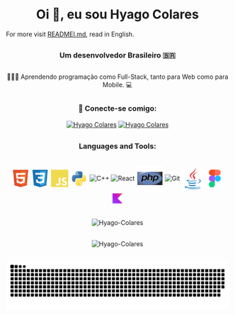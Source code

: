 <h1 align="center">Oi 👋, eu sou Hyago Colares</h1>
For more visit <a href="https://github.com/Hyagocolares/Hyagocolares/blob/main/READMEI.md">READMEI.md</a>, read in English.

##

<h3 align="center">Um desenvolvedor Brasileiro 🇧🇷</h3>

##

<p align="center"> 👨🏿‍💻  Aprendendo programação como Full-Stack, tanto para Web como para Mobile. 💻 </p>

##

<h3 align="center">🔗 Conecte-se comigo:</h3>

<p align="center">
<a href="https://www.linkedin.com/in/hyago-colares/" target="blank"><img align="center" src="https://raw.githubusercontent.com/rahuldkjain/github-profile-readme-generator/master/src/images/icons/Social/linked-in-alt.svg" alt="Hyago Colares" height="30" width="40" /></a>
<a href="https://www.instagram.com/hyago_colares/" target="blank"><img align="center" src="https://raw.githubusercontent.com/rahuldkjain/github-profile-readme-generator/master/src/images/icons/Social/instagram.svg" alt="Hyago Colares" height="30" width="40" /></a>
</p>

##

<h3 align="center">Languages and Tools:</h3>

  <div style="display: inline_block;" align="center"><br>
  
  <img align="center" alt="HTML" height="40" width="40" src="https://raw.githubusercontent.com/devicons/devicon/master/icons/html5/html5-original.svg">
  
  <img align="center" alt="CSS" height="40" width="40" src="https://raw.githubusercontent.com/devicons/devicon/master/icons/css3/css3-original.svg">
  
  <img align="center" alt="JS" height="40" width="40" src="https://raw.githubusercontent.com/devicons/devicon/master/icons/javascript/javascript-plain.svg">
  
  <img align="center" alt="Python" height="40" width="40" src="https://raw.githubusercontent.com/devicons/devicon/master/icons/python/python-original.svg">
  
  <img align="center" alt="C++" height="60" width="60" src="https://github.com/devicons/devicon/blob/master/icons/c++/c++-original.svg">
  
  <img align="center" alt="React" height="40" width="40" src="https://logospng.org/download/react/logo-react-1024.png">
  
  <img align="center" alt="PHP" height="60" width="60" src="https://github.com/devicons/devicon/blob/master/icons/php/php-original.svg">
  
  <img align="center" alt="Git" height="40" width="40" src="https://git-scm.com/images/logos/downloads/Git-Icon-1788C.png">
  
  <img align="center" alt="Java" height="50" width="50" src="https://github.com/devicons/devicon/blob/master/icons/java/java-original.svg">
  
  <img align="center" alt="Figma" height="40" width="40" src="https://github.com/devicons/devicon/blob/master/icons/figma/figma-original.svg">
  
  <img align="center" alt="Kotlin" height="30" width="30" src="https://github.com/devicons/devicon/blob/master/icons/kotlin/kotlin-original.svg">

##

<p align="center"><img align="center" src="https://github-readme-stats.vercel.app/api/top-langs?username=Hyagocolares&show_icons=true&locale=en&layout=compact" alt="Hyago-Colares" /></p>

##

<p align="center"><img align="center" src="https://github-readme-stats.vercel.app/api?username=Hyagocolares&show_icons=true&locale=en" alt="Hyago-Colares" /></p>

##

![Snake animation](https://github.com/igonc/igonc/blob/main/github-contribution-grid-snake.svg)

